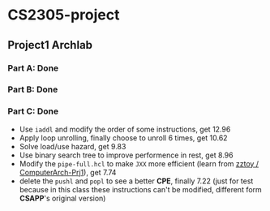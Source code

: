 # CS2305-project
## Project1 Archlab
### Part A: Done
### Part B: Done
### Part C: Done
- Use `iaddl` and modify the order of some instructions, get 12.96
- Apply loop unrolling, finally choose to unroll 6 times, get 10.62
- Solve load/use hazard, get 9.83
- Use binary search tree to improve performence in rest, get 8.96
- Modify the `pipe-full.hcl` to make `JXX` more efficient (learn from [zztoy
/
ComputerArch-Prj1](https://github.com/zztoy/ComputerArch-Prj1)), get 7.74
- delete the `pushl` and `popl` to see a better **CPE**, finally 7.22 (just for test because in this class these instructions can't be modified, different form **CSAPP**'s original version)
